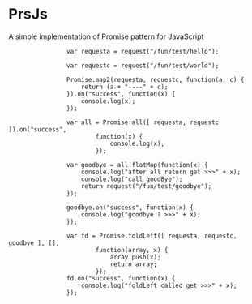 PrsJs
=====

A simple implementation of Promise pattern for JavaScript 

					var requesta = request("/fun/test/hello");

					var requestc = request("/fun/test/world");

					Promise.map2(requesta, requestc, function(a, c) {
						return (a + "----" + c);
					}).on("success", function(x) {
						console.log(x);
					});

					var all = Promise.all([ requesta, requestc ]).on("success",
							function(x) {
								console.log(x);
							});

					var goodbye = all.flatMap(function(x) {
						console.log("after all return get >>>" + x);
						console.log("call goodBye");
						return request("/fun/test/goodbye");
					});

					goodbye.on("success", function(x) {
						console.log("goodbye ? >>>" + x);
					});

					var fd = Promise.foldLeft([ requesta, requestc, goodbye ], [],
							function(array, x) {
								array.push(x);
								return array;
							});
					fd.on("success", function(x) {
						console.log("foldLeft called get >>>" + x);
					});
